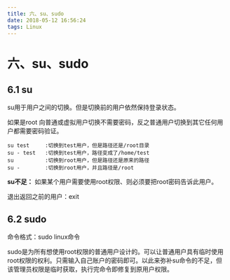 ```yaml
---
title: 六、su、sudo
date: 2018-05-12 16:56:24
tags: Linux
---
```

# 六、su、sudo
## 6.1 su

su用于用户之间的切换。但是切换前的用户依然保持登录状态。

如果是root 向普通或虚拟用户切换不需要密码，反之普通用户切换到其它任何用户都需要密码验证。


```
su test     :切换到test用户，但是路径还是/root目录
su - test   :切换到test用户，路径变成了/home/test
su          :切换到root用户，但是路径还是原来的路径
su -        :切换到root用户，并且路径是/root
```

**su不足：** 如果某个用户需要使用root权限、则必须要把root密码告诉此用户。

退出返回之前的用户：exit

## 6.2 sudo

命令格式：sudo linux命令

sudo是为所有想使用root权限的普通用户设计的。可以让普通用户具有临时使用root权限的权利。只需输入自己账户的密码即可。以此来弥补su命令的不足，但该管理员权限是临时获取，执行完命令即修复到原用户权限。

